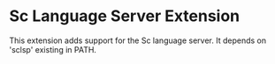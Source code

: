 # Sc Language Server Extension

This extension adds support for the Sc language server. It depends on 'sclsp' existing in PATH.
